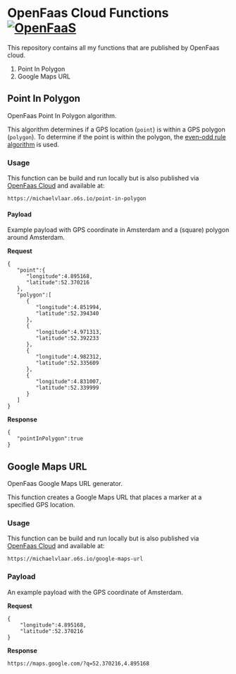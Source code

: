 # OpenFaas Cloud Functions [![OpenFaaS](https://img.shields.io/badge/openfaas-cloud-blue.svg)](https://www.openfaas.com)
This repository contains all my functions that are published by OpenFaas cloud.

1. Point In Polygon
2. Google Maps URL

## Point In Polygon
OpenFaas Point In Polygon algorithm. 

This algorithm determines if a GPS location (`point`) is within a GPS polygon (`polygon`). To determine if the point is within the polygon, the [even-odd rule algorithm](https://en.wikipedia.org/wiki/Even%E2%80%93odd_rule) is used.

### Usage

This function can be build and run locally but is also published via [OpenFaas Cloud](https://github.com/openfaas/openfaas-cloud) and available at:

`https://michaelvlaar.o6s.io/point-in-polygon`

#### Payload

Example payload with GPS coordinate in Amsterdam and a (square) polygon around Amsterdam.

**Request**
```
{
   "point":{
      "longitude":4.895168,
      "latitude":52.370216
   },
   "polygon":[
      {
         "longitude":4.851994,
         "latitude":52.394340
      },
      {
         "longitude":4.971313,
         "latitude":52.392233
      },
      {
         "longitude":4.982312,
         "latitude":52.335609
      },
      {
         "longitude":4.831007,
         "latitude":52.339999
      }
   ]
}
```

**Response**
```
{
   "pointInPolygon":true
}
```

## Google Maps URL
OpenFaas Google Maps URL generator. 

This function creates a Google Maps URL that places a marker at a specified GPS location.

### Usage
This function can be build and run locally but is also published via [OpenFaas Cloud](https://github.com/openfaas/openfaas-cloud) and available at:

`https://michaelvlaar.o6s.io/google-maps-url`

### Payload

An example payload with the GPS coordinate of Amsterdam.

**Request**
```
{
    "longitude":4.895168,
    "latitude":52.370216
}
```

**Response**
```
https://maps.google.com/?q=52.370216,4.895168
```